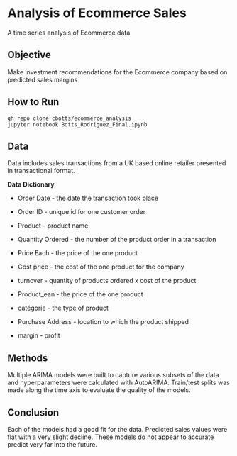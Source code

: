 # Analysis of Ecommerce Sales 
A time series analysis of Ecommerce data 

## Objective
Make investment recommendations for the Ecommerce company based on predicted sales margins 

## How to Run 
```
gh repo clone cbotts/ecommerce_analysis
jupyter notebook Botts_Rodriguez_Final.ipynb
```

## Data 
Data includes sales transactions from a UK based online retailer presented in transactional format.

**Data Dictionary** 

- Order Date          - the date the transaction took place 

- Order ID            - unique id for one customer order

- Product             - product name 

- Quantity Ordered    - the number of the product order in a transaction 

- Price Each          - the price of the one product 

- Cost price          - the cost of the one product for the company 

- turnover            - quantity of products ordered x cost of the product

- Product_ean         - the price of the one product 

- catégorie           - the type of product 

- Purchase Address    - location to which the product shipped 

- margin              - profit 

## Methods
Multiple ARIMA models were built to capture various subsets of the data and hyperparameters were calculated with AutoARIMA. Train/test splits was made along the time axis to evaluate the quality of the models. 

## Conclusion 
Each of the models had a good fit for the data. Predicted sales values were flat with a very slight decline. These models do not appear to accurate predict very far into the future. 

